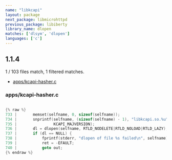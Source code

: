 ```yaml
---
name: "libkcapi"
layout: package
next_package: libmicrohttpd
previous_package: libiberty
library_name: dlopen
matches: ['dlsym', 'dlopen']
languages: ['c']
---
```

## 1.1.4
1 / 103 files match, 1 filtered matches.

 - [apps/kcapi-hasher.c](#appskcapi-hasherc)

### apps/kcapi-hasher.c

```c

{% raw %}
733 | 		memset(selfname, 0, sizeof(selfname));
734 | 		snprintf(selfname, (sizeof(selfname) - 1), "libkcapi.so.%u",
735 | 		         KCAPI_MAJVERSION);
736 | 		dl = dlopen(selfname, RTLD_NODELETE|RTLD_NOLOAD|RTLD_LAZY);
737 | 		if (dl == NULL) {
738 | 			fprintf(stderr, "dlopen of file %s failed\n", selfname);
739 | 			ret = -EFAULT;
740 | 			goto out;
{% endraw %}

```